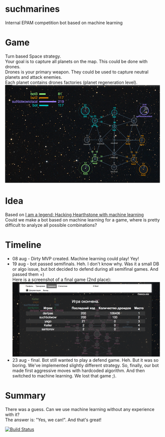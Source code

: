 suchmarines
===========

Internal EPAM competition bot based on machine learning

# Game
Turn based Space strategy.  
Your goal is to capture all planets on the map. This could be done with drones.   
Drones is your primary weapon. They could be used to capture neutral planets and attack enemies.  
Each planet contains drones factories (planet regeneration level).  
![Screenshot](https://raw.githubusercontent.com/WonderBeat/suchmarines/master/game-screenshot.png)

# Idea
Based on [I am a legend: Hacking Hearthstone with machine learning](https://www.defcon.org/html/defcon-22/dc-22-speakers.html)  
Could we make a bot based on machine learning for a game, where is pretty difficult to analyze all
possible combinations?

# Timeline

* 08 aug - Dirty MVP created. Machine learning could play! Yey!
* 19 aug - bot passed semifinals. 
Heh. I don't know why. Was it a small DB or algo issue, but bot decided to defend during all semifinal games. And passed them =)  
Here is a screenshot of a final game (2nd place):  
![much screenshot](https://raw.githubusercontent.com/WonderBeat/suchmarines/master/semifinal-screenshot.png)
* 23 aug - final. Bot still wanted to play a defend game. Heh. But it was so boring. We've implemented slightly different
strategy. So, finally, our bot made first aggressive moves with hardcoded algorithm. And then switched to machine 
learning. We lost that game ;).

# Summary
There was a guess. Can we use machine learning without any experience with it?  
The answer is: "Yes, we can!". And that's great! 

[![Build Status](https://travis-ci.org/WonderBeat/suchmarines.svg?branch=master)](https://travis-ci.org/WonderBeat/suchmarines)
